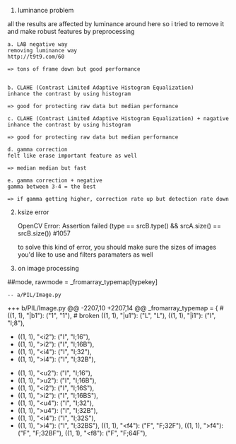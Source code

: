 1. luminance problem

all the results are affected by luminance around here
so i tried to remove it and make robust features by preprocessing

	a. LAB negative way
	removing luminance way
	http://t9t9.com/60

	=> tons of frame down but good performance


	b. CLAHE (Contrast Limited Adaptive Histogram Equalization)
	inhance the contrast by using histogram
	
	=> good for protecting raw data but median performance

	c. CLAHE (Contrast Limited Adaptive Histogram Equalization) + nagative
	inhance the contrast by using histogram
	
	=> good for protecting raw data but median performance

	d. gamma correction
	felt like erase important feature as well

	=> median median but fast

	e. gamma correction + negative
	gamma between 3-4 = the best

	=> if gamma getting higher, correction rate up but detection rate down

2. ksize error

	OpenCV Error: Assertion failed (type == srcB.type() && srcA.size() == srcB.size()) #1057
    

	to solve this kind of error, you should make sure the sizes of images you'd like to use
	and filters paramaters as well 
	
3. on image processing

##mode, rawmode = _fromarray_typemap[typekey]

	-- a/PIL/Image.py
+++ b/PIL/Image.py
@@ -2207,10 +2207,14 @@ _fromarray_typemap = {
     # ((1, 1), "|b1"): ("1", "1"), # broken
     ((1, 1), "|u1"): ("L", "L"),
     ((1, 1), "|i1"): ("I", "I;8"),
-    ((1, 1), "<i2"): ("I", "I;16"),
-    ((1, 1), ">i2"): ("I", "I;16B"),
-    ((1, 1), "<i4"): ("I", "I;32"),
-    ((1, 1), ">i4"): ("I", "I;32B"),
+    ((1, 1), "<u2"): ("I", "I;16"),
+    ((1, 1), ">u2"): ("I", "I;16B"),
+    ((1, 1), "<i2"): ("I", "I;16S"),
+    ((1, 1), ">i2"): ("I", "I;16BS"),
+    ((1, 1), "<u4"): ("I", "I;32"),
+    ((1, 1), ">u4"): ("I", "I;32B"),
+    ((1, 1), "<i4"): ("I", "I;32S"),
+    ((1, 1), ">i4"): ("I", "I;32BS"),
     ((1, 1), "<f4"): ("F", "F;32F"),
     ((1, 1), ">f4"): ("F", "F;32BF"),
     ((1, 1), "<f8"): ("F", "F;64F"),

